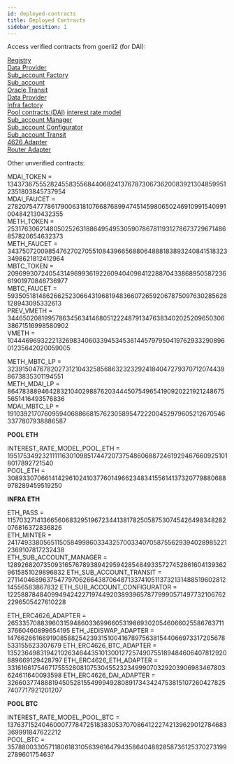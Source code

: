 ```yaml
---
id: deployed-contracts
title: Deployed Contracts
sidebar_position: 1
---
```


Access verified contracts from goerli2 (for DAI):

[Registry](https://testnet-2.starkscan.co/contract/0x0125488ac8537e3b858e9c1023d17d83a72866e79c3b9c23409e3e7c0c0b989c)  
[Data Provider](https://testnet-2.starkscan.co/contract/0x02c1e5a0cd38d0d5848deef3b40c380f67da2b37521e51081b545e4c848e68d5)  
[Sub_account Factory](https://testnet-2.starkscan.co/contract/0x00ba6ade925d5efc9f148418479ef147a8d495a752bd3fe1eedb6792ca0edb23)  
[Sub_account](https://testnet-2.starkscan.co/contract/0x2f8bdae9da6dfc826f35385c843bb27916e4d290890d3c06e2252f1012c28d7)  
[Oracle Transit](https://testnet-2.starkscan.co/contract/0x05c3b94e4ffb39e354ebf688af8d649262f1777d9a44127c0ecfa35bb70b8597)  
[Data Provider](https://testnet-2.starkscan.co/contract/0x02c1e5a0cd38d0d5848deef3b40c380f67da2b37521e51081b545e4c848e68d5)  
[Infra factory](https://testnet-2.starkscan.co/contract/0x042fa44ff482780fa781835177282da8c8aaeef1587c3a190ef8bbeca6af7c92)  
[Pool contracts:(DAI)](https://testnet-2.starkscan.co/contract/0x07e758f80c7f650d595e1e0920b4455cb241737afc86982fa81776439dfdd0af) 
[interest rate model](https://testnet-2.starkscan.co/contract/0x068496bacca9df8803439045862be59af43ad73fc560f7e91c25f44a2b1e2dac)  
[Sub_account Manager](https://testnet-2.starkscan.co/contract/0x071b006b3e17a4b39c067ca8acb60319e1ee82307a4d143ef4a9bffe3ded2b1a)  
[Sub_account Configurator](https://testnet-2.starkscan.co/contract/0x027d78dd78bd99b62540816c320a350515f177e55f5b732bdbbc4f229d526439)  
[Sub_account Transit](https://testnet-2.starkscan.co/contract/0x0724520678b19a0770106e03aa80ba888945c312e14eb970aaa87165efa3d2ed)  
[4626 Adapter](https://testnet-2.starkscan.co/contract/0x02fbef5d7ebd352ea74ecd688e1f72d27f69e5a3b796134fab581b6f9bab9d9c)  
[Router Adapter](https://testnet-2.starkscan.co/contract/0x01756b601bee082e469ba8f90da0980579290b92102865a402d89a1cc47d1db6)  

Other unverified contracts: 

MDAI_TOKEN = 1343736755528245583556844068241376787306736200839213048599512351803845737954  
MDAI_FAUCET = 2782075477786179006318107668768994745145980650246910991540991004842130432355  
METH_TOKEN = 2531763062148050252631886495495305907867811931278673729671486857820654632373  
METH_FAUCET = 3437507200985476270270551084396656880648881838932408415183233498621812412964  
MBTC_TOKEN = 2096993072405431496993619226094040984122887043386895058723661901970846736977  
MBTC_FAUCET = 593505181486266252306643196819483660726592067875097630285628128943095332613  
PREV_VMETH = 3446502081995786345634146805122248791347638340202520965030638671516998580902  
VMETH = 1044469693222132698340603394534536144579795041976293329089601235642020059005  

METH_MBTC_LP = 3239150476782027312104325856863232329241840472793707120744398673835301194551  
METH_MDAI_LP = 864783889464283210402988762034445075496541909202219212486755651416493576836  
MDAI_MBTC_LP = 1910392170760959406886681576230589547222004529796052126705463377807938886587  


**POOL ETH**  

INTEREST_RATE_MODEL_POOL_ETH = 1951753492321111163010985174472073754860688724619294676609251018017892721540  
POOL_ETH = 3089330706614142961024103776014966234834155614137320779880688978289459519250  

**INFRA ETH**  

ETH_PASS = 1157032714136656068329519672344138178250587530745426498348282076816372836826  
ETH_MINTER = 2417493380565115058499860334325700334070587556293940289852212369107817232438    
ETH_SUB_ACCOUNT_MANAGER = 1289268207350931657678938942959428548493357274528616041393629615851029896832
ETH_SUB_ACCOUNT_TRANSIT = 2711404689637547797062664387064871337410511373213148851960281214556583867832 
ETH_SUB_ACCOUNT_CONFIGURATOR = 1225887848409949424227197449203893965787799905714977321067622296505427610228

ETH_ERC4626_ADAPTER = 2653357088396031594860336996605319869302054606602558676371137660460899654195
ETH_JEDISWAP_ADAPTER = 1476626616691908588254239315100416789756381544066973317205678533155623307679
ETH_ERC4626_BTC_ADAPTER = 1352364983194210263464435101300127257490755189484606407812920889669129428797
ETH_ERC4626_ETH_ADAPTER = 331616617546717555280810753045523234999070329203906983467803624611640093598
ETH_ERC4626_DAI_ADAPTER = 3266037748881945052815549994928089173434247538151072604278257407717921201207


**POOL BTC**  

INTEREST_RATE_MODEL_POOL_BTC = 1376371524046000777847251838305370708641222742139629012784683369991847622212    
POOL_BTC = 35788003305711806183105639616479435864048828587361253702731992789601754637    




